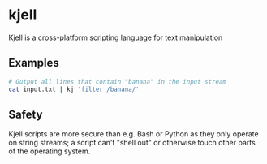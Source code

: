 # kjell
Kjell is a cross-platform scripting language for text manipulation

## Examples

```bash
# Output all lines that contain "banana" in the input stream
cat input.txt | kj 'filter /banana/' 
```

## Safety

Kjell scripts are more secure than e.g. Bash or Python as they only operate on string streams; a script can't "shell out" or otherwise touch other parts of the operating system.
